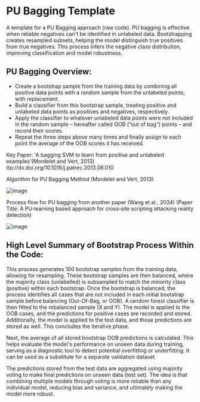 # PU Bagging Template
A template for a PU Bagging approach (raw code). PU bagging is effective when reliable negatives can't be identified in unlabeled data. Bootstrapping creates resampled subsets, helping the model distinguish true positives from true negatives. This process infers the negative class distribution, improving classification and model robustness.

## PU Bagging Overview:

- Create a bootstrap sample from the training data by combining all positive data points with a random sample from the unlabeled points, with replacement.
- Build a classifier from this bootstrap sample, treating positive and unlabeled data points as positives and negatives, respectively.
- Apply the classifier to whatever unlabeled data points were not included in the random sample – hereafter called OOB (“out of bag”)     points – and record their scores.
- Repeat the three steps above many times and finally assign to each point the average of the OOB scores it has received.

Key Paper: 'A bagging SVM to learn from positive and unlabeled examples'(Mordelet and Vert, 2013) ttp://dx.doi.org/10.1016/j.patrec.2013.06.010

Algorithm for PU Bagging Method (Mordelet and Vert, 2013)

![image](https://github.com/user-attachments/assets/92502aa1-e35d-470b-a7fe-226d4bd6308a)

Process flow for PU bagging from another paper (Wang et al., 2024) (Paper Title: A PU‐learning based approach for cross‐site scripting attacking reality detection)

![image](https://github.com/user-attachments/assets/c64dfc26-cfff-49af-9feb-b2a7c16d2fad)


## High Level Summary of Bootstrap Process Within the Code:

This process generates 100 bootstrap samples from the training data, allowing for resampling. These bootstrap samples are then balanced, where the majority class (unlabelled) is subsampled to match the minority class (positive) within each bootstrap. Once the bootstrap is balanced, the process identifies all cases that are not included in each initial bootstrap sample before balancing (Out-Of-Bag, or OOB). A random forest classifier is then fitted to the rebalanced sample (X and Y). The model is applied to the OOB cases, and the predictions for positive cases are recorded and stored. Additionally, the model is applied to the test data, and those predictions are stored as well. This concludes the iterative phase.

Next, the average of all stored bootstrap OOB predictions is calculated. This helps evaluate the model's performance on unseen data during training, serving as a diagnostic tool to detect potential overfitting or underfitting. It can be used as a substitute for a separate validation dataset.

The predictions stored from the test data are aggregated using majority voting to make final predictions on unseen data (test set). The idea is that combining multiple models through voting is more reliable than any individual model, reducing bias and variance, and ultimately making the model more robust.

